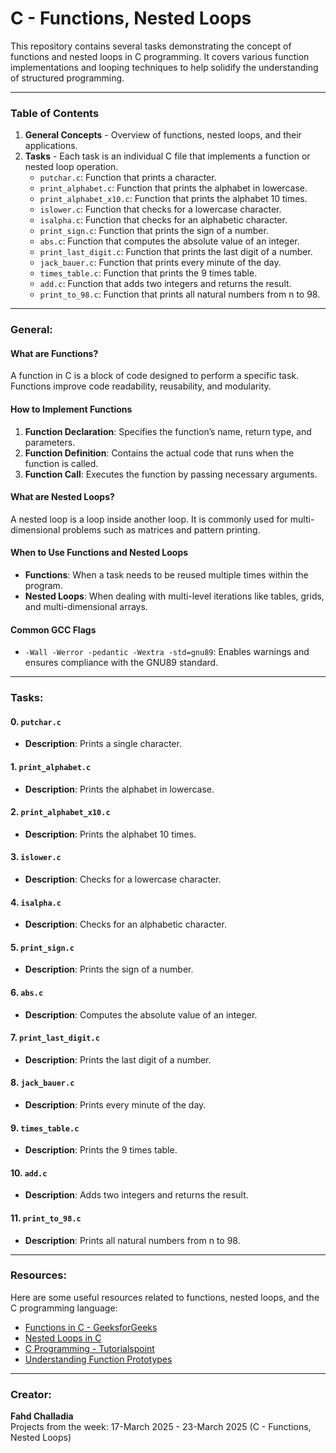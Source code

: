 # C - Functions, Nested Loops

This repository contains several tasks demonstrating the concept of functions and nested loops in C programming. It covers various function implementations and looping techniques to help solidify the understanding of structured programming.

---

### Table of Contents
1. **General Concepts** - Overview of functions, nested loops, and their applications.
2. **Tasks** - Each task is an individual C file that implements a function or nested loop operation.
    - `putchar.c`: Function that prints a character.
    - `print_alphabet.c`: Function that prints the alphabet in lowercase.
    - `print_alphabet_x10.c`: Function that prints the alphabet 10 times.
    - `islower.c`: Function that checks for a lowercase character.
    - `isalpha.c`: Function that checks for an alphabetic character.
    - `print_sign.c`: Function that prints the sign of a number.
    - `abs.c`: Function that computes the absolute value of an integer.
    - `print_last_digit.c`: Function that prints the last digit of a number.
    - `jack_bauer.c`: Function that prints every minute of the day.
    - `times_table.c`: Function that prints the 9 times table.
    - `add.c`: Function that adds two integers and returns the result.
    - `print_to_98.c`: Function that prints all natural numbers from n to 98.

---

### General:

#### What are Functions?
A function in C is a block of code designed to perform a specific task. Functions improve code readability, reusability, and modularity.

#### How to Implement Functions
1. **Function Declaration**: Specifies the function’s name, return type, and parameters.
2. **Function Definition**: Contains the actual code that runs when the function is called.
3. **Function Call**: Executes the function by passing necessary arguments.

#### What are Nested Loops?
A nested loop is a loop inside another loop. It is commonly used for multi-dimensional problems such as matrices and pattern printing.

#### When to Use Functions and Nested Loops
- **Functions**: When a task needs to be reused multiple times within the program.
- **Nested Loops**: When dealing with multi-level iterations like tables, grids, and multi-dimensional arrays.

#### Common GCC Flags
- `-Wall -Werror -pedantic -Wextra -std=gnu89`: Enables warnings and ensures compliance with the GNU89 standard.

---

### Tasks:

#### 0. `putchar.c`
- **Description**: Prints a single character.

#### 1. `print_alphabet.c`
- **Description**: Prints the alphabet in lowercase.

#### 2. `print_alphabet_x10.c`
- **Description**: Prints the alphabet 10 times.

#### 3. `islower.c`
- **Description**: Checks for a lowercase character.

#### 4. `isalpha.c`
- **Description**: Checks for an alphabetic character.

#### 5. `print_sign.c`
- **Description**: Prints the sign of a number.

#### 6. `abs.c`
- **Description**: Computes the absolute value of an integer.

#### 7. `print_last_digit.c`
- **Description**: Prints the last digit of a number.

#### 8. `jack_bauer.c`
- **Description**: Prints every minute of the day.

#### 9. `times_table.c`
- **Description**: Prints the 9 times table.

#### 10. `add.c`
- **Description**: Adds two integers and returns the result.

#### 11. `print_to_98.c`
- **Description**: Prints all natural numbers from n to 98.

---

### Resources:

Here are some useful resources related to functions, nested loops, and the C programming language:

- [Functions in C - GeeksforGeeks](https://www.geeksforgeeks.org/functions-in-c/)
- [Nested Loops in C](https://www.programiz.com/c-programming/c-for-loop)
- [C Programming - Tutorialspoint](https://www.tutorialspoint.com/cprogramming/)
- [Understanding Function Prototypes](https://www.cprogramming.com/tutorial/c/lesson8.html)

---

### Creator:

**Fahd Challadia**  
Projects from the week: 17-March 2025 - 23-March 2025 (C - Functions, Nested Loops)
